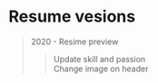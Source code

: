 # Resume vesions
> 2020 - Resime preview
>> Update skill and passion <br />
>> Change image on header
